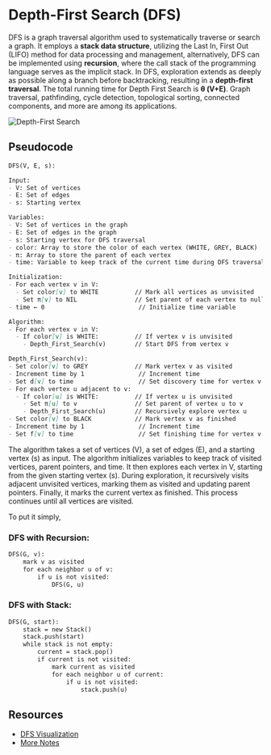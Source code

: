 # Depth-First Search (DFS)

DFS is a graph traversal algorithm used to systematically traverse or search a graph. It employs a **stack data structure**, utilizing the Last In, First Out (LIFO) method for data processing and management, alternatively, DFS can be implemented using **recursion**, where the call stack of the programming language serves as the implicit stack. In DFS, exploration extends as deeply as possible along a branch before backtracking, resulting in a **depth-first traversal**. The total running time for Depth First Search is **θ (V+E)**. Graph traversal, pathfinding, cycle detection, topological sorting, connected components, and more are among its applications.

![Depth-First Search](https://upload.wikimedia.org/wikipedia/commons/7/7f/Depth-First-Search.gif)

## Pseudocode

```markdown
DFS(V, E, s):

Input:
- V: Set of vertices
- E: Set of edges
- s: Starting vertex

Variables:
- V: Set of vertices in the graph
- E: Set of edges in the graph
- s: Starting vertex for DFS traversal
- color: Array to store the color of each vertex (WHITE, GREY, BLACK)
- π: Array to store the parent of each vertex
- time: Variable to keep track of the current time during DFS traversal

Initialization:
- For each vertex v in V:
  - Set color[v] to WHITE          // Mark all vertices as unvisited
  - Set π[v] to NIL                // Set parent of each vertex to null
- time ← 0                          // Initialize time variable

Algorithm:
- For each vertex v in V:
  - If color[v] is WHITE:          // If vertex v is unvisited
    - Depth_First_Search(v)        // Start DFS from vertex v

Depth_First_Search(v):
- Set color[v] to GREY             // Mark vertex v as visited
- Increment time by 1               // Increment time
- Set d[v] to time                  // Set discovery time for vertex v
- For each vertex u adjacent to v:
  - If color[u] is WHITE:          // If vertex u is unvisited
    - Set π[u] to v                // Set parent of vertex u to v
    - Depth_First_Search(u)        // Recursively explore vertex u
- Set color[v] to BLACK            // Mark vertex v as finished
- Increment time by 1               // Increment time
- Set f[v] to time                  // Set finishing time for vertex v
```

The algorithm takes a set of vertices (V), a set of edges (E), and a starting vertex (s) as input. The algorithm initializes variables to keep track of visited vertices, parent pointers, and time. It then explores each vertex in V, starting from the given starting vertex (s). During exploration, it recursively visits adjacent unvisited vertices, marking them as visited and updating parent pointers. Finally, it marks the current vertex as finished. This process continues until all vertices are visited.

To put it simply,

### DFS with Recursion:

```markdown
DFS(G, v):
    mark v as visited
    for each neighbor u of v:
        if u is not visited:
            DFS(G, u)
```

### DFS with Stack:

```markdown
DFS(G, start):
    stack = new Stack()
    stack.push(start)
    while stack is not empty:
        current = stack.pop()
        if current is not visited:
            mark current as visited
            for each neighbor u of current:
                if u is not visited:
                    stack.push(u)
```

## Resources
* [DFS Visualization](https://www.cs.usfca.edu/~galles/visualization/DFS.html)
* [More Notes](https://www.gatevidyalay.com/depth-first-search-dfs-algorithm/)
